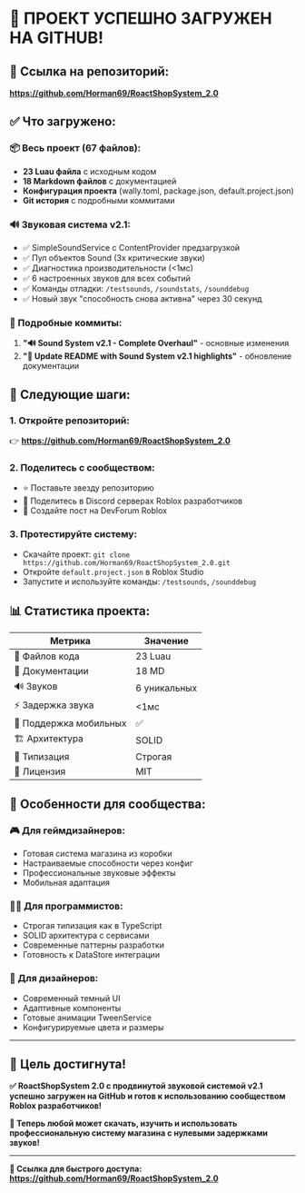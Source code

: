 # 🎉 ПРОЕКТ УСПЕШНО ЗАГРУЖЕН НА GITHUB!

## 📍 Ссылка на репозиторий:
**https://github.com/Horman69/RoactShopSystem_2.0**

## ✅ Что загружено:

### 📦 Весь проект (67 файлов):
- **23 Luau файла** с исходным кодом
- **18 Markdown файлов** с документацией  
- **Конфигурация проекта** (wally.toml, package.json, default.project.json)
- **Git история** с подробными коммитами

### 🔊 Звуковая система v2.1:
- ✅ SimpleSoundService с ContentProvider предзагрузкой
- ✅ Пул объектов Sound (3x критические звуки)
- ✅ Диагностика производительности (<1мс)
- ✅ 6 настроенных звуков для всех событий
- ✅ Команды отладки: `/testsounds`, `/soundstats`, `/sounddebug`
- ✅ Новый звук "способность снова активна" через 30 секунд

### 📝 Подробные коммиты:
1. **"🔊 Sound System v2.1 - Complete Overhaul"** - основные изменения
2. **"📝 Update README with Sound System v2.1 highlights"** - обновление документации

## 🚀 Следующие шаги:

### 1. Откройте репозиторий:
👉 **https://github.com/Horman69/RoactShopSystem_2.0**

### 2. Поделитесь с сообществом:
- ⭐ Поставьте звезду репозиторию
- 🔄 Поделитесь в Discord серверах Roblox разработчиков
- 📢 Создайте пост на DevForum Roblox

### 3. Протестируйте систему:
- Скачайте проект: `git clone https://github.com/Horman69/RoactShopSystem_2.0.git`
- Откройте `default.project.json` в Roblox Studio
- Запустите и используйте команды: `/testsounds`, `/sounddebug`

## 📊 Статистика проекта:

| Метрика | Значение |
|---------|----------|
| 📁 Файлов кода | 23 Luau |
| 📝 Документации | 18 MD |
| 🔊 Звуков | 6 уникальных |
| ⚡ Задержка звука | <1мс |
| 📱 Поддержка мобильных | ✅ |
| 🏗️ Архитектура | SOLID |
| 🎯 Типизация | Строгая |
| 📄 Лицензия | MIT |

## 🌟 Особенности для сообщества:

### 🎮 Для геймдизайнеров:
- Готовая система магазина из коробки
- Настраиваемые способности через конфиг
- Профессиональные звуковые эффекты
- Мобильная адаптация

### 👨‍💻 Для программистов:
- Строгая типизация как в TypeScript
- SOLID архитектура с сервисами  
- Современные паттерны разработки
- Готовность к DataStore интеграции

### 🎨 Для дизайнеров:
- Современный темный UI
- Адаптивные компоненты
- Готовые анимации TweenService
- Конфигурируемые цвета и размеры

---

## 🎯 Цель достигнута!

**✅ RoactShopSystem 2.0 с продвинутой звуковой системой v2.1 успешно загружен на GitHub и готов к использованию сообществом Roblox разработчиков!**

**🚀 Теперь любой может скачать, изучить и использовать профессиональную систему магазина с нулевыми задержками звуков!**

---

**📱 Ссылка для быстрого доступа: https://github.com/Horman69/RoactShopSystem_2.0**
